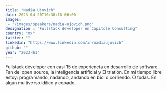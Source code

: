 ```yaml
---
title: "Nadia Ujovich"
date: 2023-04-20T10:38:16-06:00
images: 
 - "/images/speakers/nadia-ujovich.png"
designation : "Fullstack developer en Capitole Consulting"
country: "mx"
twitter: ""
linkedin: "https://www.linkedin.com/in/nadiaujovich"
github: ""
year: "2023-h1"
---
```


Fullstack developer con casi 15 de experiencia en desarrollo de software. Fan del open source, la inteligencia artificial y El triatlón.  En mi tiempo libre estoy: programando, nadando, andando en bici o corriendo. O todas. En algún multiverso idílico y copado.
